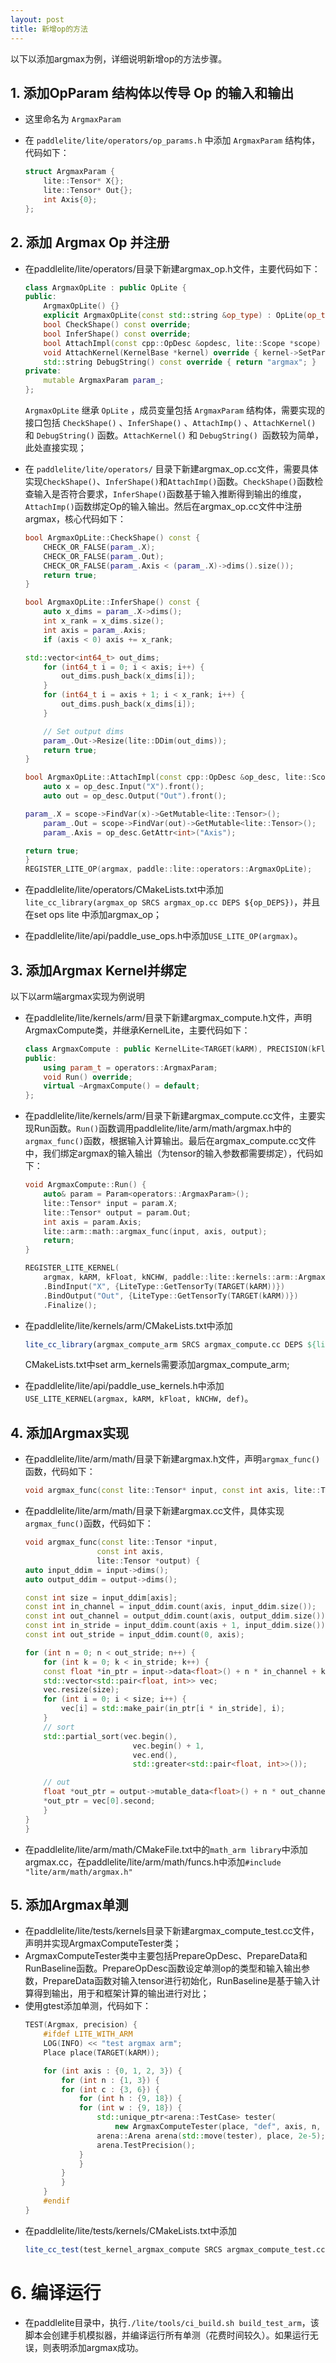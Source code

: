 ```yaml
---
layout: post
title: 新增op的方法
---
```


以下以添加argmax为例，详细说明新增op的方法步骤。

## 1. 添加OpParam 结构体以传导 Op 的输入和输出

- 这里命名为 `ArgmaxParam`

- 在 `paddlelite/lite/operators/op_params.h` 中添加 `ArgmaxParam` 结构体，代码如下：
    ```c++
    struct ArgmaxParam {
        lite::Tensor* X{};
        lite::Tensor* Out{};
        int Axis{0};
    };
    ```
## 2. 添加 Argmax Op 并注册

- 在paddlelite/lite/operators/目录下新建argmax_op.h文件，主要代码如下：
    ```c++
    class ArgmaxOpLite : public OpLite {
    public:
        ArgmaxOpLite() {}
        explicit ArgmaxOpLite(const std::string &op_type) : OpLite(op_type) {}
        bool CheckShape() const override;
        bool InferShape() const override;
        bool AttachImpl(const cpp::OpDesc &opdesc, lite::Scope *scope) override;
        void AttachKernel(KernelBase *kernel) override { kernel->SetParam(param_); }
        std::string DebugString() const override { return "argmax"; }
    private:
        mutable ArgmaxParam param_;
    };
    ```
    `ArgmaxOpLite` 继承 `OpLite` ，成员变量包括 `ArgmaxParam` 结构体，需要实现的接口包括 `CheckShape()` 、`InferShape()` 、`AttachImp()` 、`AttachKernel()` 和 `DebugString()` 函数。`AttachKernel()` 和 `DebugString() `函数较为简单，此处直接实现；

- 在 `paddlelite/lite/operators/` 目录下新建argmax_op.cc文件，需要具体实现`CheckShape()`、`InferShape()`和`AttachImp()`函数。`CheckShape()`函数检查输入是否符合要求，`InferShape()`函数基于输入推断得到输出的维度，`AttachImp()`函数绑定Op的输入输出。然后在argmax_op.cc文件中注册argmax，核心代码如下：
    ```c++
    bool ArgmaxOpLite::CheckShape() const {
        CHECK_OR_FALSE(param_.X);
        CHECK_OR_FALSE(param_.Out);
        CHECK_OR_FALSE(param_.Axis < (param_.X)->dims().size());
        return true;
    }
    
    bool ArgmaxOpLite::InferShape() const {
        auto x_dims = param_.X->dims();
        int x_rank = x_dims.size();
        int axis = param_.Axis;
        if (axis < 0) axis += x_rank;
    
    std::vector<int64_t> out_dims;
        for (int64_t i = 0; i < axis; i++) {
            out_dims.push_back(x_dims[i]);
        }
        for (int64_t i = axis + 1; i < x_rank; i++) {
            out_dims.push_back(x_dims[i]);
        }
    
    	// Set output dims
        param_.Out->Resize(lite::DDim(out_dims));
        return true;
    }
    
    bool ArgmaxOpLite::AttachImpl(const cpp::OpDesc &op_desc, lite::Scope *scope) {
        auto x = op_desc.Input("X").front();
        auto out = op_desc.Output("Out").front();
    
    param_.X = scope->FindVar(x)->GetMutable<lite::Tensor>();
        param_.Out = scope->FindVar(out)->GetMutable<lite::Tensor>();
        param_.Axis = op_desc.GetAttr<int>("Axis");
    
    return true;
    }
    REGISTER_LITE_OP(argmax, paddle::lite::operators::ArgmaxOpLite);
    ```
- 在paddlelite/lite/operators/CMakeLists.txt中添加```lite_cc_library(argmax_op SRCS argmax_op.cc DEPS ${op_DEPS})```，并且在set ops lite 中添加argmax_op；
- 在paddlelite/lite/api/paddle_use_ops.h中添加```USE_LITE_OP(argmax)```。

## 3. 添加Argmax Kernel并绑定
以下以arm端argmax实现为例说明
- 在paddlelite/lite/kernels/arm/目录下新建argmax_compute.h文件，声明ArgmaxCompute类，并继承KernelLite，主要代码如下：
    ```c++
    class ArgmaxCompute : public KernelLite<TARGET(kARM), PRECISION(kFloat)> {
    public:
        using param_t = operators::ArgmaxParam;
        void Run() override;
        virtual ~ArgmaxCompute() = default;
    };
    ```
- 在paddlelite/lite/kernels/arm/目录下新建argmax_compute.cc文件，主要实现Run函数。`Run()`函数调用paddlelite/lite/arm/math/argmax.h中的`argmax_func()`函数，根据输入计算输出。最后在argmax_compute.cc文件中，我们绑定argmax的输入输出（为tensor的输入参数都需要绑定），代码如下：
    ```c++
    void ArgmaxCompute::Run() {
        auto& param = Param<operators::ArgmaxParam>();
        lite::Tensor* input = param.X;
        lite::Tensor* output = param.Out;
        int axis = param.Axis;
        lite::arm::math::argmax_func(input, axis, output);
        return;
    }

    REGISTER_LITE_KERNEL(
        argmax, kARM, kFloat, kNCHW, paddle::lite::kernels::arm::ArgmaxCompute, def)
        .BindInput("X", {LiteType::GetTensorTy(TARGET(kARM))})
        .BindOutput("Out", {LiteType::GetTensorTy(TARGET(kARM))})
        .Finalize();
    ```

- 在paddlelite/lite/kernels/arm/CMakeLists.txt中添加
    ```cmake
    lite_cc_library(argmax_compute_arm SRCS argmax_compute.cc DEPS ${lite_kernel_deps} math_arm)
    ```
    CMakeLists.txt中set arm_kernels需要添加argmax_compute_arm;
- 在paddlelite/lite/api/paddle_use_kernels.h中添加```USE_LITE_KERNEL(argmax, kARM, kFloat, kNCHW, def)```。

## 4. 添加Argmax实现
- 在paddlelite/lite/arm/math/目录下新建argmax.h文件，声明`argmax_func()`函数，代码如下：
    ```c++
    void argmax_func(const lite::Tensor* input, const int axis, lite::Tensor* output);
    ```
- 在paddlelite/lite/arm/math/目录下新建argmax.cc文件，具体实现`argmax_func()`函数，代码如下：
    ```c++
    void argmax_func(const lite::Tensor *input,
                    const int axis,
                    lite::Tensor *output) {
    auto input_ddim = input->dims();
    auto output_ddim = output->dims();

    const int size = input_ddim[axis];
    const int in_channel = input_ddim.count(axis, input_ddim.size());
    const int out_channel = output_ddim.count(axis, output_ddim.size());
    const int in_stride = input_ddim.count(axis + 1, input_ddim.size());
    const int out_stride = input_ddim.count(0, axis);

    for (int n = 0; n < out_stride; n++) {
        for (int k = 0; k < in_stride; k++) {
        const float *in_ptr = input->data<float>() + n * in_channel + k;
        std::vector<std::pair<float, int>> vec;
        vec.resize(size);
        for (int i = 0; i < size; i++) {
            vec[i] = std::make_pair(in_ptr[i * in_stride], i);
        }
        // sort
        std::partial_sort(vec.begin(),
                            vec.begin() + 1,
                            vec.end(),
                            std::greater<std::pair<float, int>>());

        // out
        float *out_ptr = output->mutable_data<float>() + n * out_channel + k;
        *out_ptr = vec[0].second;
        }
    }
    }
    ```
- 在paddlelite/lite/arm/math/CMakeFile.txt中的```math_arm library```中添加argmax.cc，在paddlelite/lite/arm/math/funcs.h中添加```#include "lite/arm/math/argmax.h"```

## 5. 添加Argmax单测
- 在paddlelite/lite/tests/kernels目录下新建argmax_compute_test.cc文件，声明并实现ArgmaxComputeTester类；
- ArgmaxComputeTester类中主要包括PrepareOpDesc、PrepareData和RunBaseline函数。PrepareOpDesc函数设定单测op的类型和输入输出参数，PrepareData函数对输入tensor进行初始化，RunBaseline是基于输入计算得到输出，用于和框架计算的输出进行对比；
- 使用gtest添加单测，代码如下：
    ```c++
    TEST(Argmax, precision) {
        #ifdef LITE_WITH_ARM
        LOG(INFO) << "test argmax arm";
        Place place(TARGET(kARM));

        for (int axis : {0, 1, 2, 3}) {
            for (int n : {1, 3}) {
            for (int c : {3, 6}) {
                for (int h : {9, 18}) {
                for (int w : {9, 18}) {
                    std::unique_ptr<arena::TestCase> tester(
                        new ArgmaxComputeTester(place, "def", axis, n, c, h, w));
                    arena::Arena arena(std::move(tester), place, 2e-5);
                    arena.TestPrecision();
                }
                }
            }
            }
        }
        #endif
    }
    ```
- 在paddlelite/lite/tests/kernels/CMakeLists.txt中添加
    ```cmake
    lite_cc_test(test_kernel_argmax_compute SRCS argmax_compute_test.cc DEPS arena_framework ${x86_kernels} ${arm_kernels} ${lite_ops} ${host_kernels})
    ```
# 6. 编译运行
- 在paddlelite目录中，执行```./lite/tools/ci_build.sh build_test_arm```，该脚本会创建手机模拟器，并编译运行所有单测（花费时间较久）。如果运行无误，则表明添加argmax成功。
